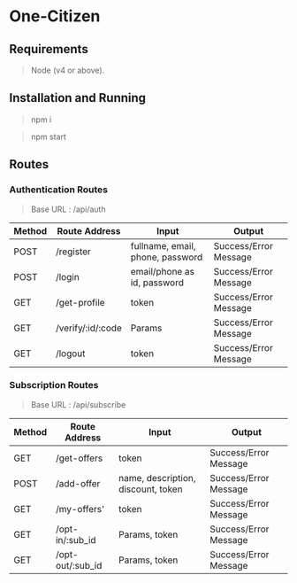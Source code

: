 # One-Citizen

## Requirements

> Node (v4 or above).

## Installation and Running

> npm i

> npm start

## Routes

### Authentication Routes

> Base URL : /api/auth

Method | Route Address | Input | Output
--- | --- | --- | ---
POST | /register | fullname, email, phone, password | Success/Error Message
POST | /login | email/phone as id, password | Success/Error Message
GET | /get-profile | token | Success/Error Message
GET | /verify/:id/:code | Params | Success/Error Message
GET | /logout | token | Success/Error Message

### Subscription Routes

> Base URL : /api/subscribe

Method | Route Address | Input | Output
--- | --- | --- | ---
GET | /get-offers | token | Success/Error Message
POST | /add-offer | name, description, discount, token | Success/Error Message
GET | /my-offers' | token | Success/Error Message
GET | /opt-in/:sub_id | Params, token | Success/Error Message
GET | /opt-out/:sub_id | Params, token | Success/Error Message

